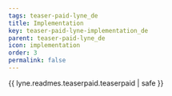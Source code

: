 ```yaml
---
tags: teaser-paid-lyne_de
title: Implementation
key: teaser-paid-lyne-implementation_de
parent: teaser-paid-lyne_de
icon: implementation
order: 3
permalink: false  
---
```

{{ lyne.readmes.teaserpaid.teaserpaid | safe }}


